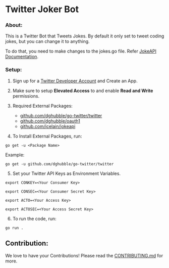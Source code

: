 # Twitter Joker Bot

### **About:**

This is a Twitter Bot that Tweets Jokes. By default it only set to tweet coding jokes, but you can change it to anything. 

To do that, you need to make changes to the jokes.go file. Refer [JokeAPI Documentation](https://sv443.net/jokeapi/v2/).

### **Setup:**

1. Sign up for a [Twitter Developer Account](https://developer.twitter.com/en) and Create an App.

2. Make sure to setup **Elevated Access** to and enable **Read and Write** permissions.

3. Required External Packages:

   - [github.com/dghubble/go-twitter/twitter](https://github.com/dghubble/go-twitter)
   - [github.com/dghubble/oauth1](https://github.com/dghubble/oauth1)
   - [github.com/icelain/jokeapi](https://github.com/Sv443/JokeAPI)

4. To Install External Packages, run:

`go get -u <Package Name>` 

Example:

`go get -u github.com/dghubble/go-twitter/twitter`

5. Set your Twitter API Keys as Environment Variables.

```
export CONKEY=<Your Consumer Key>

export CONSEC=<Your Consumer Secret Key>

export ACTO=<Your Access Key>

export ACTOSEC=<Your Access Secret Key>
```

6. To run the code, run:

`go run .`

## Contribution:

We love to have your Contributions! Please read the [CONTRIBUTING.md](CONTRIBUTING.md) for more.
